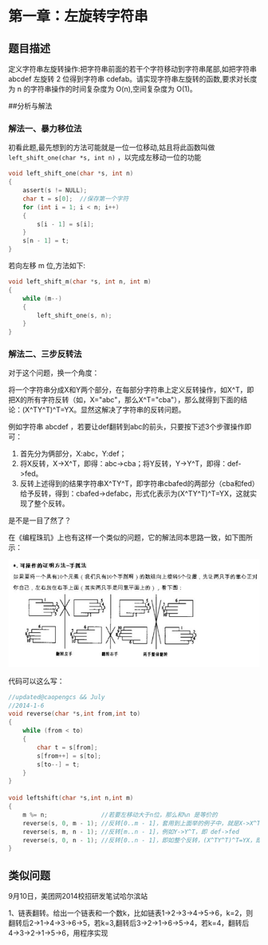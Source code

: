 # 第一章：左旋转字符串

## 题目描述

定义字符串左旋转操作:把字符串前面的若干个字符移动到字符串尾部,如把字符串 abcdef 左旋转 2 位得到字符串 cdefab。请实现字符串左旋转的函数,要求对长度为 n 的字符串操作的时间复杂度为 O(n),空间复杂度为 O(1)。


##分析与解法
### 解法一、暴力移位法
初看此题,最先想到的方法可能就是一位一位移动,姑且将此函数叫做 `left_shift_one(char *s, int n)` ，以完成左移动一位的功能

```c
void left_shift_one(char *s, int n)
{
    assert(s != NULL);
    char t = s[0];  //保存第一个字符
    for (int i = 1; i < n; i++)
    {
        s[i - 1] = s[i];
    }
    s[n - 1] = t;
}
```

若向左移 m 位,方法如下:

```c
void left_shift_m(char *s, int n, int m)
{
    while (m--)
    {
        left_shift_one(s, n);
    }
}
```

### 解法二、三步反转法

对于这个问题，换一个角度：

将一个字符串分成X和Y两个部分，在每部分字符串上定义反转操作，如X^T，即把X的所有字符反转（如，X="abc"，那么X^T="cba"），那么就得到下面的结论：(X^TY^T)^T=YX。显然这解决了字符串的反转问题。

例如字符串 abcdef ，若要让def翻转到abc的前头，只要按下述3个步骤操作即可：

1. 首先分为俩部分，X:abc，Y:def；
2. 将X反转，X->X^T，即得：abc->cba；将Y反转，Y->Y^T，即得：def->fed。
3. 反转上述得到的结果字符串X^TY^T，即字符串cbafed的两部分（cba和fed）给予反转，得到：cbafed->defabc，形式化表示为(X^TY^T)^T=YX，这就实现了整个反转。

是不是一目了然了？

在《编程珠玑》上也有这样一个类似的问题，它的解法同本思路一致，如下图所示：

![](../images/1/3.jpeg)

代码可以这么写：
```c
//updated@caopengcs && July
//2014-1-6
void reverse(char *s,int from,int to)
{
    while (from < to)
    {
        char t = s[from];
        s[from++] = s[to];
        s[to--] = t;
    }
}

void leftshift(char *s,int n,int m)
{
    m %= n;               //若要左移动大于n位，那么和%n 是等价的
    reverse(s, 0, m - 1); //反转[0..m - 1]，套用到上面举的例子中，就是X->X^T，即 abc->cba
    reverse(s, m, n - 1); //反转[m..n - 1]，例如Y->Y^T，即 def->fed
    reverse(s, 0, n - 1); //反转[0..n - 1]，即如整个反转，(X^TY^T)^T=YX，即 cbafed->defabc。
}
```


## 类似问题
9月10日，美团网2014校招研发笔试哈尔滨站

1、链表翻转。给出一个链表和一个数k，比如链表1→2→3→4→5→6，k=2，则翻转后2→1→4→3→6→5，若k=3,翻转后3→2→1→6→5→4，若k=4，翻转后4→3→2→1→5→6，用程序实现
